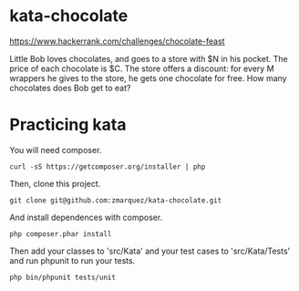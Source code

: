 kata-chocolate
==============

https://www.hackerrank.com/challenges/chocolate-feast

Little Bob loves chocolates, and goes to a store with $N in his pocket. The price of each chocolate is $C. 
The store offers a discount: for every M wrappers he gives to the store, he gets one chocolate for free. 
How many chocolates does Bob get to eat?

Practicing kata
=================

You will need composer.

    curl -sS https://getcomposer.org/installer | php

Then, clone this project.

    git clone git@github.com:zmarquez/kata-chocolate.git

And install dependences with composer.

    php composer.phar install

Then add your classes to 'src/Kata' and your test cases to
'src/Kata/Tests' and run phpunit to run your tests.

    php bin/phpunit tests/unit
